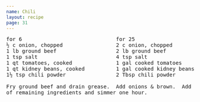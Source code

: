 ```yaml
---
name: Chili
layout: recipe
page: 31
---
```


<pre>
for 6                              for 25
½ c onion, chopped                 2 c onion, chopped
1 lb ground beef                   2 lb ground beef
1 tsp salt                         4 tsp salt
1 qt tomatoes, cooked              1 gal cooked tomatoes
1 qt kidney beans, cooked          1 gal cooked kidney beans
1½ tsp chili powder                2 Tbsp chili powder

Fry ground beef and drain grease.  Add onions & brown.  Add all
of remaining ingredients and simmer one hour.
</pre>
